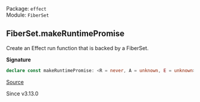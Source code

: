 Package: `effect`<br />
Module: `FiberSet`<br />

## FiberSet.makeRuntimePromise

Create an Effect run function that is backed by a FiberSet.

**Signature**

```ts
declare const makeRuntimePromise: <R = never, A = unknown, E = unknown>() => Effect.Effect<(<XE extends E, XA extends A>(effect: Effect.Effect<XA, XE, R>, options?: Runtime.RunForkOptions | undefined) => Promise<XA>), never, Scope.Scope | R>
```

[Source](https://github.com/Effect-TS/effect/tree/main/packages/effect/src/FiberSet.ts#L157)

Since v3.13.0